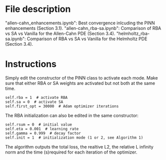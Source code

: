 # File description

"allen-cahn_enhancements.ipynb": Best convergence inlcuding the PINN enhancements (Section 3.1).
"allen-cahn_rba-sa.ipynb": Comparison of RBA vs SA vs Vanilla for the Allen-Cahn PDE (Section 3.4).
"helmholtz_rba-sa.ipynb": Comparison of RBA vs SA vs Vanilla for the Helmholtz PDE (Section 3.4).

# Instructions

Simply edit the constructor of the PINN class to activate each mode.
Make sure that either RBA or SA weights are activated but not both at the same time.

```
self.rba = 1  # activate RBA
self.sa = 0  # activate SA
self.first_opt = 30000  # Adam optimizer iterations
```

The RBA initialization can also be edited in the same constructor:

```
self.rsum = 0  # initial value
self.eta = 0.001  # learning rate
self.gamma = 0.999  # decay factor
self.init = 1  # initialization mode (1 or 2, see Algorithm 1)
```

The algorithm outputs the total loss, the realtive L2, the relative L infinity norm and the time (s)required for each iteration of the optimizer.
